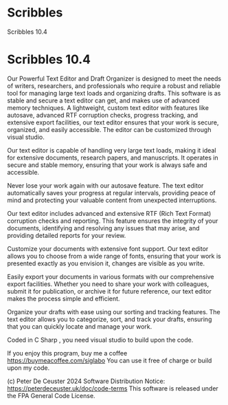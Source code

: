 # Scribbles
Scribbles 10.4
 
 # Scribbles 10.4
 
 
 
 Our Powerful Text Editor and Draft Organizer is designed to meet the needs of writers, researchers, and professionals who require a robust and reliable tool for managing large text loads and organizing drafts. This software is as stable and secure a text editor can get, and makes use of advanced memory techniques. A lightweight, custom text editor with features like autosave, advanced RTF corruption checks, progress tracking, and extensive export facilities, our text editor ensures that your work is secure, organized, and easily accessible. The editor can be customized through visual studio.
 
  Our text editor is capable of handling very large text loads, making it ideal for extensive documents, research papers, and manuscripts. It operates in secure and stable memory, ensuring that your work is always safe and accessible.
  
   Never lose your work again with our autosave feature. The text editor automatically saves your progress at regular intervals, providing peace of mind and protecting your valuable content from unexpected interruptions.
   
   
   Our text editor includes advanced and extensive RTF (Rich Text Format) corruption checks and reporting. This feature ensures the integrity of your documents, identifying and resolving any issues that may arise, and providing detailed reports for your review.
   
   
   Customize your documents with extensive font support. Our text editor allows you to choose from a wide range of fonts, ensuring that your work is presented exactly as you envision it, changes are visible as you write.
   
   Easily export your documents in various formats with our comprehensive export facilities. Whether you need to share your work with colleagues, submit it for publication, or archive it for future reference, our text editor makes the process simple and efficient.
   
   Organize your drafts with ease using our sorting and tracking features. The text editor allows you to categorize, sort, and track your drafts, ensuring that you can quickly locate and manage your work.
   
   
 
 Coded in C Sharp , you need visual studio to build upon the code.
 
 


If you enjoy this program, buy me a coffee https://buymeacoffee.com/siglabo
You can use it free of charge or build upon my code. 
 
(c) Peter De Ceuster 2024
Software Distribution Notice: https://peterdeceuster.uk/doc/code-terms 
This software is released under the FPA General Code License.
 
 
